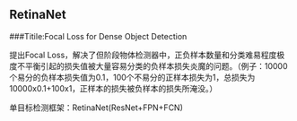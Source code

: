 ## RetinaNet

###Titile:Focal Loss for Dense Object Detection

提出Focal Loss，解决了但阶段物体检测器中，正负样本数量和分类难易程度极度不平衡引起的损失值被大量容易分类的负样本损失炎魔的问题。（例子：10000个易分的负样本损失值为0.1，100个不易分的正样本损失为1，总损失为10000x0.1+100x1，正样本的损失被负样本的损失所淹没。）

单目标检测框架：RetinaNet(ResNet+FPN+FCN)